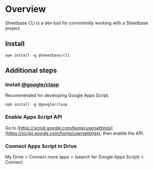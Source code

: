 # Overview

Sheetbase CLI is a dev tool for conviniently working with a Sheetbase project.

## Install

`npm install -g @sheetbase/cli`

## Additional steps

### Install [@google/clasp](https://github.com/google/clasp)

Recommended for developing Google Apps Script.

`npm install -g @google/clasp`

### Enable Apps Script API

Go to [https://script.google.com/home/usersettings](https://script.google.com/home/usersettings), then enable the API.

### Connect Apps Script in Drive

My Drive > Connect more apps > (search for Google Apps Script) > Connect